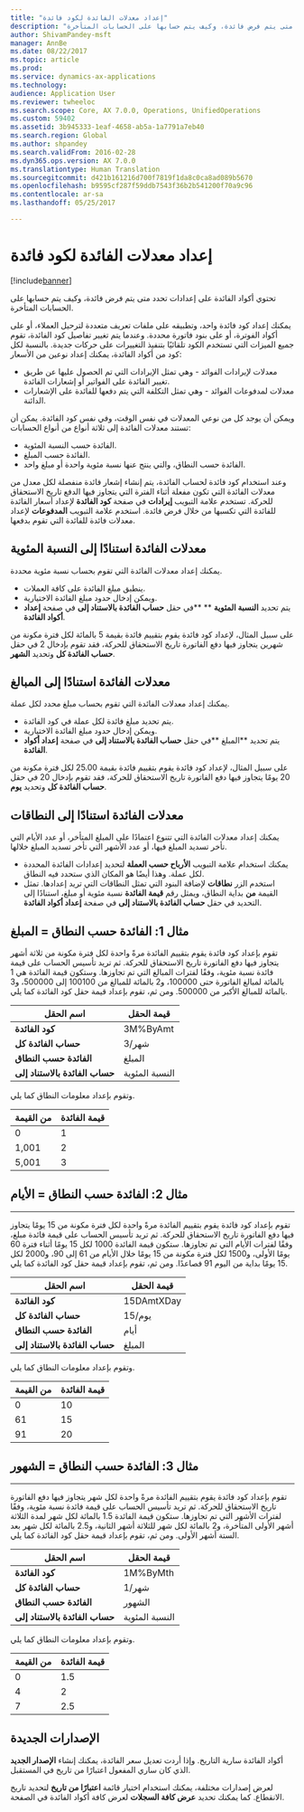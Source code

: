 ```yaml
---
title: "إعداد معدلات الفائدة لكود فائدة"
description: "تحتوي أكواد الفائدة على إعدادات تحدد متى يتم فرض فائدة، وكيف يتم حسابها على الحسابات المتأخرة."
author: ShivamPandey-msft
manager: AnnBe
ms.date: 08/22/2017
ms.topic: article
ms.prod: 
ms.service: dynamics-ax-applications
ms.technology: 
audience: Application User
ms.reviewer: twheeloc
ms.search.scope: Core, AX 7.0.0, Operations, UnifiedOperations
ms.custom: 59402
ms.assetid: 3b945333-1eaf-4658-ab5a-1a7791a7eb40
ms.search.region: Global
ms.author: shpandey
ms.search.validFrom: 2016-02-28
ms.dyn365.ops.version: AX 7.0.0
ms.translationtype: Human Translation
ms.sourcegitcommit: d421b161216d700f7819f1da8c0ca8ad089b5670
ms.openlocfilehash: b9595cf287f59ddb7543f36b2b541200f70a9c96
ms.contentlocale: ar-sa
ms.lasthandoff: 05/25/2017

---
```


# <a name="set-up-interest-rates-for-an-interest-code"></a>إعداد معدلات الفائدة لكود فائدة

[!include[banner](../includes/banner.md)]


تحتوي أكواد الفائدة على إعدادات تحدد متى يتم فرض فائدة، وكيف يتم حسابها على الحسابات المتأخرة.

يمكنك إعداد كود فائدة واحد، وتطبيقه على ملفات تعريف متعددة لترحيل العملاء، أو على أكواد الفوترة، أو على بنود فاتورة محددة. وعندما يتم تغيير تفاصيل كود الفائدة، تقوم جميع الميزات التي تستخدم الكود تلقائيًا بتنفيذ التغييرات على حركات جديدة. بالنسبة لكل كود من أكواد الفائدة، يمكنك إعداد نوعين من الأسعار:
-   معدلات لإيرادات الفوائد - وهي تمثل الإيرادات التي تم الحصول عليها عن طريق تغيير الفائدة على الفواتير أو إشعارات الفائدة‬.
-   معدلات لمدفوعات الفوائد - وهي تمثل التكلفة التي يتم دفعها للفائدة على الإشعارات الدائنة‬.

ويمكن أن يوجد كل من نوعي المعدلات في نفس الوقت، وفي نفس كود الفائدة. يمكن أن تستند معدلات الفائدة إلى ثلاثة أنواع من أنواع الحسابات:
-   الفائدة حسب النسبة المئوية.
-   الفائدة حسب المبلغ.
-   الفائدة حسب النطاق، والتي ينتج عنها نسبة مئوية واحدة أو مبلغ واحد.

وعند استخدام كود فائدة لحساب الفائدة، يتم إنشاء إشعار فائدة منفصلة لكل معدل من معدلات الفائدة التي تكون مفعلة أثناء الفترة التي يتجاوز فيها الدفع تاريخ الاستحقاق للحركة. تستخدم علامة التبويب **إيرادات** في صفحة **كود الفائدة** لإعداد أسعار الفائدة للفائدة التي تكسبها من خلال فرض فائدة. استخدم علامة التبويب **المدفوعات** لإعداد معدلات فائدة للفائدة التي تقوم بدفعها.

## <a name="interest-rates-based-on-a-percentage"></a>معدلات الفائدة استنادًا إلى النسبة المئوية
يمكنك إعداد معدلات الفائدة التي تقوم بحساب نسبة مئوية محددة.

-   ينطبق مبلغ الفائدة على كافة العملات.
-   ويمكن إدخال حدود مبلغ الفائدة الاختيارية.
-   يتم تحديد **النسبة المئوية** ** **في حقل **حساب الفائدة بالاستناد إلى** في صفحة **إعداد أكواد الفائدة**.

على سبيل المثال، لإعداد كود فائدة يقوم بتقييم فائدة بقيمة 5 بالمائة لكل فترة مكونة من شهرين يتجاوز فيها دفع الفاتورة تاريخ الاستحقاق للحركة، فقد تقوم بإدخال 2 في حقل **حساب الفائدة كل** وتحديد **الشهر‏‎**.

## <a name="interest-rates-based-on-amounts"></a>معدلات الفائدة استنادًا إلى المبالغ
يمكنك إعداد معدلات الفائدة التي تقوم بحساب مبلغ محدد لكل عملة.
-   يتم تحديد مبلغ فائدة لكل عملة في كود الفائدة.
-   ويمكن إدخال حدود مبلغ الفائدة الاختيارية.
-   يتم تحديد **المبلغ **في حقل **حساب الفائدة بالاستناد إلى** في صفحة **إعداد أكواد الفائدة**.

على سبيل المثال، لإعداد كود فائدة يقوم بتقييم فائدة بقيمة 25.00 لكل فترة مكونة من 20 يومًا يتجاوز فيها دفع الفاتورة تاريخ الاستحقاق للحركة، فقد تقوم بإدخال 20 في حقل **حساب الفائدة كل** وتحديد **يوم**.

## <a name="interest-rates-based-on-ranges"></a>معدلات الفائدة استنادًا إلى النطاقات
يمكنك إعداد معدلات الفائدة التي تتنوع اعتمادًا على المبلغ المتأخر، أو عدد الأيام التي تأخر تسديد المبلغ فيها، أو عدد الأشهر التي تأخر تسديد المبلغ خلالها.
-   يمكنك استخدام علامة التبويب **الأرباح حسب العملة‬** لتحديد إعدادات الفائدة المحددة لكل عملة. وهذا أيضًا هو المكان الذي ستحدد فيه النطاق.
-   استخدم الزر **نطاقات** لإضافة البنود التي تمثل النطاقات التي تريد إعدادها. تمثل القيمة **من** بداية النطاق، ويمثل رقم **قيمة الفائدة** نسبة مئوية أو مبلغ، استنادًا إلى التحديد في حقل **حساب الفائدة بالاستناد إلى‬** في صفحة **إعداد أكواد الفائدة**.

## <a name="example-1-interest-by-range--amount"></a>مثال 1: الفائدة حسب النطاق = المبلغ
تقوم بإعداد كود فائدة يقوم بتقييم الفائدة مرةً واحدة لكل فترة مكونة من ثلاثة أشهر يتجاوز فيها دفع الفاتورة تاريخ الاستحقاق للحركة. ثم تريد تأسيس الحساب على قيمة فائدة نسبة مئوية، وفقًا لفترات المبالغ التي تم تجاوزها. وستكون قيمة الفائدة هي 1 بالمائة لمبالغ الفاتورة حتى 100000، و2 بالمائة للمبالغ من 100100 إلى 500000، و3 بالمائة للمبالغ الأكبر من 500000. ومن ثم، تقوم بإعداد قيمة حقل كود الفائدة كما يلي.

| **اسم الحقل**                  | **قيمة الحقل** |
|---------------------------------|-----------------|
| **كود الفائدة**               | 3M%ByAmt        |
| **حساب الفائدة كل**    | 3/شهر         |
| **الفائدة حسب النطاق**           | المبلغ          |
| **حساب الفائدة بالاستناد إلى** | النسبة المئوية      |

وتقوم بإعداد معلومات النطاق كما يلي.

| **من القيمة** | **قيمة الفائدة** |
|----------------|--------------------|
| 0              | 1                  |
| 1,001          | 2                  |
| 5,001          | 3                  |

 
## <a name="example-2-interest-by-range--days"></a>مثال 2: الفائدة حسب النطاق = الأيام
--------------------------------------------------

تقوم بإعداد كود فائدة يقوم بتقييم الفائدة مرةً واحدة لكل فترة مكونة من 15 يومًا يتجاوز فيها دفع الفاتورة تاريخ الاستحقاق للحركة. ثم تريد تأسيس الحساب على قيمة فائدة مبلغ، وفقًا لفترات الأيام التي تم تجاوزها. ستكون قيمة الفائدة 1000 لكل 15 يومًا أثناء فترة 60 يومًا الأولى، و1500 لكل فترة مكونة من 15 يومًا خلال الأيام من 61 إلى 90، و2000 لكل 15 يومًا بداية من اليوم 91 فصاعدًا. ومن ثم، تقوم بإعداد قيمة حقل كود الفائدة كما يلي.

| **اسم الحقل**                  | **قيمة الحقل** |
|---------------------------------|-----------------|
| **كود الفائدة**               | 15DAmtXDay      |
| **حساب الفائدة كل**    | 15/يوم          |
| **الفائدة حسب النطاق**           | أيام            |
| **حساب الفائدة بالاستناد إلى** | المبلغ          |

وتقوم بإعداد معلومات النطاق كما يلي.

| **من القيمة** | **قيمة الفائدة** |
|----------------|--------------------|
| 0              | 10                 |
| 61             | 15                 |
| 91             | 20                 |

 
## <a name="example-3-interest-by-range--months"></a>مثال 3: الفائدة حسب النطاق = الشهور
----------------------------------------------------

تقوم بإعداد كود فائدة يقوم بتقييم الفائدة مرةً واحدة لكل شهر يتجاوز فيها دفع الفاتورة تاريخ الاستحقاق للحركة. ثم تريد تأسيس الحساب على قيمة فائدة نسبة مئوية، وفقًا لفترات الأشهر التي تم تجاوزها. ستكون قيمة الفائدة 1.5 بالمائة لكل شهر لمدة الثلاثة أشهر الأولى المتأخرة، و2 بالمائة لكل شهر للثلاثة أشهر الثانية، و2.5 بالمائة لكل شهر بعد الستة أشهر الأولى. ومن ثم، تقوم بإعداد قيمة حقل كود الفائدة كما يلي.

| **اسم الحقل**                  | **قيمة الحقل** |
|---------------------------------|-----------------|
| **كود الفائدة**               | 1M%ByMth        |
| **حساب الفائدة كل**    | 1/شهر         |
| **الفائدة حسب النطاق**           | الشهور          |
| **حساب الفائدة بالاستناد إلى** | النسبة المئوية      |

وتقوم بإعداد معلومات النطاق كما يلي.

| **من القيمة** | **قيمة الفائدة** |
|----------------|--------------------|
| 0              | 1.5                |
| 4              | 2                  |
| 7              | 2.5                |

## <a name="new-versions"></a>الإصدارات الجديدة
أكواد الفائدة سارية التاريخ. وإذا أردت تعديل سعر الفائدة، يمكنك إنشاء **الإصدار الجديد** الذي كان ساري المفعول اعتبارًا من تاريخ في المستقبل.

لعرض إصدارات مختلفة، يمكنك استخدام اختيار قائمة **اعتبارًا من تاريخ** لتحديد تاريخ الانقطاع. كما يمكنك تحديد **عرض كافة السجلات** لعرض كافة أكواد الفائدة في الصفحة.




